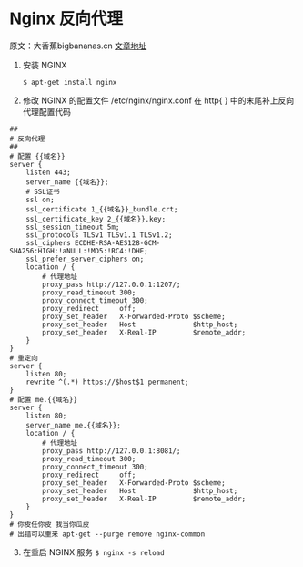 # **Nginx** 反向代理

原文：大香蕉bigbananas.cn [文章地址](http://bigbananas.cn/2017/02/18/%E5%8F%8D%E5%90%91%E4%BB%A3%E7%90%86)

1. 安装 NGINX

   `$ apt-get install nginx`

2. 修改 NGINX 的配置文件 /etc/nginx/nginx.conf
   在 http{ } 中的末尾补上反向代理配置代码

```
##
# 反向代理
##
# 配置 {{域名}}
server {
    listen 443;
    server_name {{域名}};
    # SSL证书
    ssl on;
    ssl_certificate 1_{{域名}}_bundle.crt;
    ssl_certificate_key 2_{{域名}}.key;
    ssl_session_timeout 5m;
    ssl_protocols TLSv1 TLSv1.1 TLSv1.2;
    ssl_ciphers ECDHE-RSA-AES128-GCM-SHA256:HIGH:!aNULL:!MD5:!RC4:!DHE;
    ssl_prefer_server_ciphers on;
    location / {
        # 代理地址
        proxy_pass http://127.0.0.1:1207/;
        proxy_read_timeout 300;
        proxy_connect_timeout 300;
        proxy_redirect     off;
        proxy_set_header   X-Forwarded-Proto $scheme;
		proxy_set_header   Host              $http_host;
        proxy_set_header   X-Real-IP         $remote_addr;
	}
}
# 重定向
server {
	listen 80;
	rewrite ^(.*) https://$host$1 permanent;
}
# 配置 me.{{域名}}
server {
    listen 80;
    server_name me.{{域名}};
    location / {
        # 代理地址
        proxy_pass http://127.0.0.1:8081/;
        proxy_read_timeout 300;
        proxy_connect_timeout 300;
        proxy_redirect     off;
        proxy_set_header   X-Forwarded-Proto $scheme;
        proxy_set_header   Host              $http_host;
        proxy_set_header   X-Real-IP         $remote_addr;
    }
}
# 你皮任你皮 我当你瓜皮
# 出错可以重来 apt-get --purge remove nginx-common
```

3. 在重启 NGINX 服务 
   `$ nginx -s reload`
